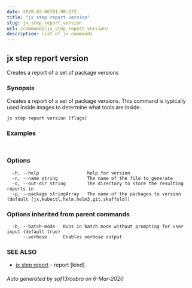 ```yaml
---
date: 2020-03-06T01:00:27Z
title: "jx step report version"
slug: jx_step_report_version
url: /commands/jx_step_report_version/
description: list of jx commands
---
```

## jx step report version

Creates a report of a set of package versions

### Synopsis

Creates a report of a set of package versions. This command is typically used inside images to determine what tools are inside.

```
jx step report version [flags]
```

### Examples

```
  
```

### Options

```
  -h, --help                  help for version
  -n, --name string           The name of the file to generate
  -o, --out-dir string        The directory to store the resulting reports in
  -p, --package stringArray   The name of the packages to version (default [jx,kubectl,helm,helm3,git,skaffold])
```

### Options inherited from parent commands

```
  -b, --batch-mode   Runs in batch mode without prompting for user input (default true)
      --verbose      Enables verbose output
```

### SEE ALSO

* [jx step report](/commands/jx_step_report/)	 - report [kind]

###### Auto generated by spf13/cobra on 6-Mar-2020
